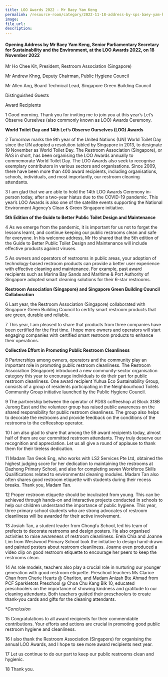 ```yaml
---  
title: LOO Awards 2022 - Mr Baey Yam Keng
permalink: /resource-room/category/2022-11-18-address-by-sps-baey-yam-keng-at-the-loo-awards-2022
image:  
file_url:  
description:  
---  
```


#### Opening Address by Mr Baey Yam Keng, Senior Parliamentary Secretary for Sustainability and the Environment, at the LOO Awards 2022, on 18 November 2022

Mr Ho Chee Kit, President, Restroom Association (Singapore)

Mr Andrew Khng, Deputy Chairman, Public Hygiene Council

Mr Allen Ang, Board Technical Lead, Singapore Green Building Council

Distinguished Guests

Award Recipients

1 Good morning. Thank you for inviting me to join you at this year’s Let’s Observe Ourselves (also commonly known as LOO) Awards Ceremony.

**World Toilet Day and 14th Let’s Observe Ourselves (LOO) Awards**

2 Tomorrow marks the 9th year of the United Nations (UN) World Toilet Day since the UN adopted a resolution tabled by Singapore in 2013, to designate 19 November as World Toilet Day. The Restroom Association (Singapore), or RAS in short, has been organising the LOO Awards annually to commemorate World Toilet Day. The LOO Awards also seek to recognise exemplary contributors in various sectors and organisations. Since 2009, there have been more than 400 award recipients, including organisations, schools, individuals, and most importantly, our restroom cleaning attendants.

3 I am glad that we are able to hold the 14th LOO Awards Ceremony in-person today, after a two-year hiatus due to the COVID-19 pandemic. This year’s LOO Awards is also one of the satellite events supporting the National Environment Agency’s Clean & Green Singapore initiative.

**5th Edition of the Guide to Better Public Toilet Design and Maintenance**

4 As we emerge from the pandemic, it is important for us not to forget the lessons learnt, and continue keeping our public restrooms clean and safe for everyone. In his welcome address, Mr Ho shared that the 5th edition of the Guide to Better Public Toilet Design and Maintenance will include effective products against viruses.

5 As owners and operators of restrooms in public areas, your adoption of technology-based restroom products can provide a better user experience with effective cleaning and maintenance. For example, past award recipients such as Marina Bay Sands and Maritime & Port Authority of Singapore adopted smart cleaning solutions for their 6-star restrooms.

**Restroom Association (Singapore) and Singapore Green Building Council Collaboration**

6 Last year, the Restroom Association (Singapore) collaborated with Singapore Green Building Council to certify smart restroom products that are green, durable and reliable.

7 This year, I am pleased to share that products from three companies have been certified for the first time. I hope more owners and operators will start engaging companies with certified smart restroom products to enhance their operations.

**Collective Effort in Promoting Public Restroom Cleanliness**

8 Partnerships among owners, operators and the community play an important role in promoting public restroom cleanliness. The Restroom Association (Singapore) introduced a new community-sector organisation category this year to encourage individuals to do their part for public restroom cleanliness. One award recipient Yuhua Eco Sustainability Group, consists of a group of residents participating in the Neighbourhood Toilets Community Group initiative launched by the Public Hygiene Council.

9 The partnership between the operator of PDSS coffeeshop at Block 318B Jurong East and the volunteer group has raised public awareness on the shared responsibility for public restroom cleanliness. The group also helps to decorate the restrooms and provide feedback on the conditions of the restrooms to the coffeeshop operator.

10  I am also glad to share that among the 59 award recipients today, almost half of them are our committed restroom attendants. They truly deserve our recognition and appreciation. Let us all give a round of applause to thank them for their tireless dedication.

11  Madam Tan Geok Eng, who works with LS2 Services Pte Ltd, obtained the highest judging score for her dedication to maintaining the restrooms at Dazhong Primary School, and also for completing seven Workforce Skills Qualifications related to environmental cleaning modules. Madam Tan also often shares good restroom etiquette with students during their recess breaks. Thank you, Madam Tan.

12  Proper restroom etiquette should be inculcated from young. This can be achieved through hands-on and interactive projects conducted in schools to help our children understand the importance of public hygiene. This year, three primary school students who are strong advocates of restroom cleanliness will be awarded for their active involvement.

13  Josiah Tan, a student leader from Chongfu School, led his team of prefects to decorate restrooms and design posters. He also organised activities to raise awareness of restroom cleanliness. Erela Chia and Joanne Lim from Westwood Primary School took the initiative to design hand-drawn and painted posters about restroom cleanliness. Joanne even produced a video clip on good restroom etiquette to encourage her peers to keep the restrooms clean.

14  As role models, teachers also play a crucial role in nurturing our younger generation with good restroom etiquette. Preschool teachers Ms Clarice Chan from Cherie Hearts @ Charlton, and Madam Anizah Bte Ahmad from PCF Sparkletots Preschool @ Choa Chu Kang Blk 10, educated preschoolers on the importance of showing kindness and gratitude to our cleaning attendants. Both teachers guided their preschoolers to create thank-you cards and gifts for the cleaning attendants.

**Conclusion*

15  Congratulations to all award recipients for their commendable contributions. Your efforts and actions are crucial in promoting good public restroom hygiene and cleanliness.

16  I also thank the Restroom Association (Singapore) for organising the annual LOO Awards, and I hope to see more award recipients next year.

17  Let us continue to do our part to keep our public restrooms clean and hygienic.

18  Thank you.
